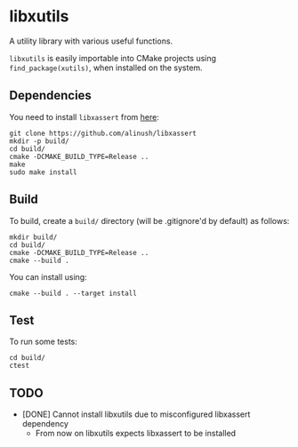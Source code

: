 libxutils
=========

A utility library with various useful functions.

`libxutils` is easily importable into CMake projects using `find_package(xutils)`, when installed on the system.

## Dependencies

You need to install `libxassert` from [here](https://github.com/alinush/libxassert):

    git clone https://github.com/alinush/libxassert
    mkdir -p build/
    cd build/
    cmake -DCMAKE_BUILD_TYPE=Release ..
    make
    sudo make install

## Build

To build, create a `build/` directory (will be .gitignore'd by default) as follows:

    mkdir build/
    cd build/
    cmake -DCMAKE_BUILD_TYPE=Release ..
    cmake --build .

You can install using:

    cmake --build . --target install    

## Test

To run some tests:

    cd build/
    ctest

## TODO

 - [DONE] Cannot install libxutils due to misconfigured libxassert dependency
   + From now on libxutils expects libxassert to be installed
